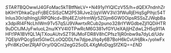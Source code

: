 $START$BQOwwlJ4GFoMac5kTBtfNeLV++N491ylYlQlCzV55/h+dQEX7ndnhZrbKIHYDhkaCpzFrjBECSiSzCM2P53RJve2/jqViWV3V/3fWuRjEHqSgPlhjc54TInlus30r/qIhIngjURPQNcd+Bhj4EZ/oHrmWjr5ZGjm6GW0OipsRSSsZJWqbBax3dpiRI4FNcLhIWm9Tv57qS/J9VAwrtxRCub2puno328rIYWGdbeZjI1QDiHTR9uDCtJMJyFwIuoL2nu/KYV4I0TPwRcM6G381vfGYUeXAjljHZdwL2H5q911AHFt1PA1BVfQL1AjTXouAUtvSZT9IJMoFDR8V8hCPfsz1ljR0nbw9a7dyLd/Udv7QEIpVPQcgSst5GlwCLoOQDDLfw7djpeJ/Iq4y6B7BoH6kCvUHjBk+/yoIwFxyPri8KzOerZRjAFOry/0QCnl2egG25oDL4XgMoDqgSfZKQ==$END$